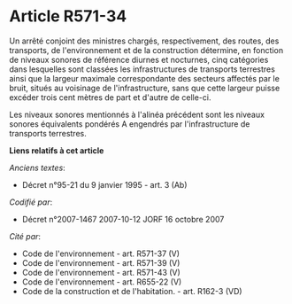# Article R571-34

Un arrêté conjoint des ministres chargés, respectivement, des routes, des transports, de l'environnement et de la
construction détermine, en fonction de niveaux sonores de référence diurnes et nocturnes, cinq catégories dans lesquelles
sont classées les infrastructures de transports terrestres ainsi que la largeur maximale correspondante des secteurs affectés
par le bruit, situés au voisinage de l'infrastructure, sans que cette largeur puisse excéder trois cent mètres de part et
d'autre de celle-ci.

Les niveaux sonores mentionnés à l'alinéa précédent sont les niveaux sonores équivalents pondérés A engendrés par
l'infrastructure de transports terrestres.

**Liens relatifs à cet article**

_Anciens textes_:

  - Décret n°95-21 du 9 janvier 1995 - art. 3 (Ab)

_Codifié par_:

  - Décret n°2007-1467 2007-10-12 JORF 16 octobre 2007

_Cité par_:

  - Code de l'environnement - art. R571-37 (V)
  - Code de l'environnement - art. R571-39 (V)
  - Code de l'environnement - art. R571-43 (V)
  - Code de l'environnement - art. R655-22 (V)
  - Code de la construction et de l'habitation. - art. R162-3 (VD)
